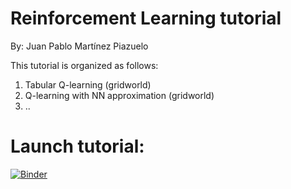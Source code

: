 # Reinforcement Learning tutorial
By: Juan Pablo Martínez Piazuelo

This tutorial is organized as follows:
1. Tabular Q-learning (gridworld)
2. Q-learning with NN approximation (gridworld)
3. ..

# Launch tutorial:
[![Binder](https://mybinder.org/badge.svg)](https://mybinder.org/v2/gh/jpmartinez10/RL-tutorial.git/master?urlpath=lab)

